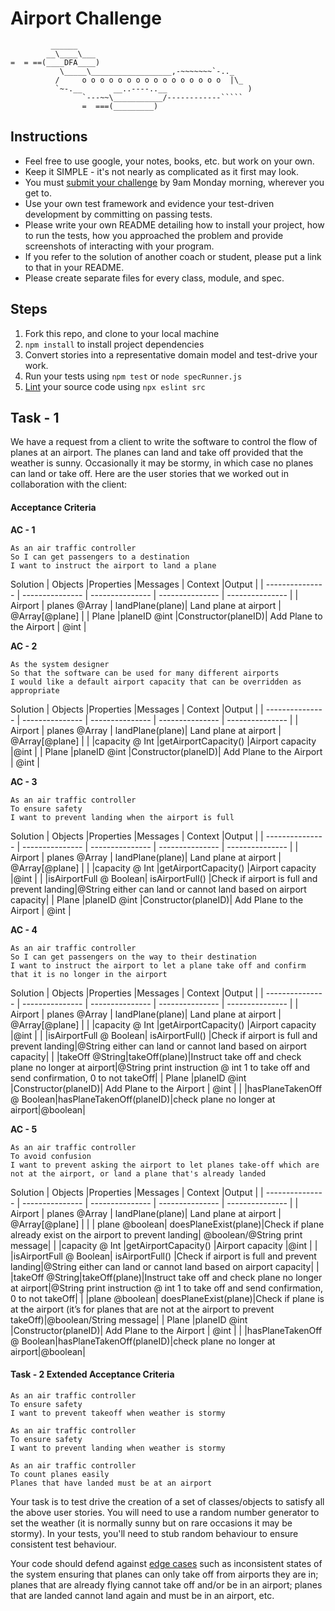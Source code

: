 Airport Challenge
=================

```
         ______
        __\____\___
=  = ==(____DFA____)
           \_____\__________________,-~~~~~~~`-.._
          /     o o o o o o o o o o o o o o o o  |\_
          `~-.__       __..----..__                  )
                `---~~\___________/------------`````
                =  ===(_________)

```

Instructions
---------

* Feel free to use google, your notes, books, etc. but work on your own.
* Keep it SIMPLE - it's not nearly as complicated as it first may look.
* You must [submit your challenge](https://airtable.com/shrUGm2T8TYCFAmjN) by 9am Monday morning, wherever you get to.
* Use your own test framework and evidence your test-driven development by committing on passing tests.
* Please write your own README detailing how to install your project, how to run the tests, how you approached the problem and provide screenshots of interacting with your program.
* If you refer to the solution of another coach or student, please put a link to that in your README.
* Please create separate files for every class, module, and spec.

Steps
-------

1. Fork this repo, and clone to your local machine
2. `npm install` to install project dependencies
3. Convert stories into a representative domain model and test-drive your work.
4. Run your tests using `npm test` or `node specRunner.js`
5. [Lint](https://eslint.org/docs/user-guide/getting-started) your source code using `npx eslint src`

Task - 1
-----

We have a request from a client to write the software to control the flow of planes at an airport. The planes can land and take off provided that the weather is sunny. Occasionally it may be stormy, in which case no planes can land or take off.  Here are the user stories that we worked out in collaboration with the client:

#### Acceptance Criteria
**AC - 1**
```
As an air traffic controller
So I can get passengers to a destination
I want to instruct the airport to land a plane
```
Solution 
| Objects         |Properties       |Messages         | Context         |Output           |
| --------------- | --------------- | --------------- | --------------- | --------------- |
| Airport         | planes @Array   | landPlane(plane)| Land plane at airport | @Array[@plane] |
|  Plane          |planeID @int         |Constructor(planeID)| Add Plane to the Airport | @int     | 



**AC - 2**
```
As the system designer
So that the software can be used for many different airports
I would like a default airport capacity that can be overridden as appropriate
```
Solution 
| Objects         |Properties       |Messages         | Context         |Output           |
| --------------- | --------------- | --------------- | --------------- | --------------- |
| Airport         | planes @Array   | landPlane(plane)| Land plane at airport | @Array[@plane] |
|                 |capacity @ Int   |getAirportCapacity() |Airport capacity      |@int            |
|  Plane          |planeID @int         |Constructor(planeID)| Add Plane to the Airport | @int     | 

**AC - 3**
```
As an air traffic controller
To ensure safety
I want to prevent landing when the airport is full
```
Solution 
| Objects         |Properties       |Messages         | Context         |Output           |
| --------------- | --------------- | --------------- | --------------- | --------------- |
| Airport         | planes @Array   | landPlane(plane)| Land plane at airport | @Array[@plane] |
|                 |capacity @ Int   |getAirportCapacity() |Airport capacity      |@int            |
|                 |isAirportFull @ Boolean| isAirportFull()    |Check if airport is full and prevent landing|@String either can land or cannot land based on airport capacity|
|  Plane          |planeID @int         |Constructor(planeID)| Add Plane to the Airport | @int     | 

**AC - 4**
```
As an air traffic controller
So I can get passengers on the way to their destination
I want to instruct the airport to let a plane take off and confirm that it is no longer in the airport
```
Solution 
| Objects         |Properties       |Messages         | Context         |Output           |
| --------------- | --------------- | --------------- | --------------- | --------------- |
| Airport         | planes @Array   | landPlane(plane)| Land plane at airport | @Array[@plane] |
|                 |capacity @ Int   |getAirportCapacity() |Airport capacity      |@int            |
|                 |isAirportFull @ Boolean| isAirportFull()    |Check if airport is full and prevent landing|@String either can land or cannot land based on airport capacity|
|                 |takeOff @String|takeOff(plane)|Instruct take off and check plane no longer at airport|@String print instruction @ int 1 to take off and send confirmation, 0 to not takeOff|
|  Plane          |planeID @int         |Constructor(planeID)| Add Plane to the Airport | @int     |
|                 |hasPlaneTakenOff @ Boolean|hasPlaneTakenOff(planeID)|check plane no longer at airport|@boolean|

**AC - 5**
```
As an air traffic controller
To avoid confusion
I want to prevent asking the airport to let planes take-off which are not at the airport, or land a plane that's already landed
```
Solution 
| Objects         |Properties       |Messages         | Context         |Output           |
| --------------- | --------------- | --------------- | --------------- | --------------- |
| Airport         | planes @Array   | landPlane(plane)| Land plane at airport | @Array[@plane] |
|                 | plane @boolean| doesPlaneExist(plane)|Check if plane already exist on the airport to prevent landing| @boolean/@String print message|
|                 |capacity @ Int   |getAirportCapacity() |Airport capacity      |@int            |
|                 |isAirportFull @ Boolean| isAirportFull()    |Check if airport is full and prevent landing|@String either can land or cannot land based on airport capacity|
|                 |takeOff @String|takeOff(plane)|Instruct take off and check plane no longer at airport|@String print instruction @ int 1 to take off and send confirmation, 0 to not takeOff|
|                 |plane @boolean| doesPlaneExist(plane)|Check if plane is at the airport (it’s for planes that are not at the airport to prevent takeOff)|@boolean/String message|
|  Plane          |planeID @int         |Constructor(planeID)| Add Plane to the Airport | @int     |
|                 |hasPlaneTakenOff @ Boolean|hasPlaneTakenOff(planeID)|check plane no longer at airport|@boolean|

#### Task - 2 Extended Acceptance Criteria
```
As an air traffic controller
To ensure safety
I want to prevent takeoff when weather is stormy

As an air traffic controller
To ensure safety
I want to prevent landing when weather is stormy

As an air traffic controller
To count planes easily
Planes that have landed must be at an airport
```

Your task is to test drive the creation of a set of classes/objects to satisfy all the above user stories. You will need to use a random number generator to set the weather (it is normally sunny but on rare occasions it may be stormy). In your tests, you'll need to stub random behaviour to ensure consistent test behaviour.

Your code should defend against [edge cases](http://programmers.stackexchange.com/questions/125587/what-are-the-difference-between-an-edge-case-a-corner-case-a-base-case-and-a-b) such as inconsistent states of the system ensuring that planes can only take off from airports they are in; planes that are already flying cannot take off and/or be in an airport; planes that are landed cannot land again and must be in an airport, etc.
